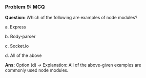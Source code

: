 ### Problem 9: MCQ

**Question:** Which of the following are examples of node modules?

a. Express

b. Body-parser

c. Socket.io

d. All of the above

**Ans:** Option (d) -> Explanation: All of the above-given examples are commonly used node modules.